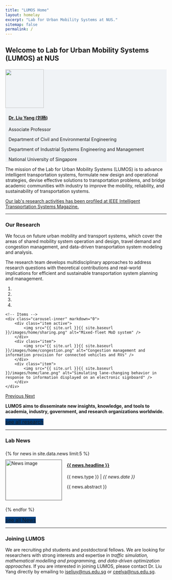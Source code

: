 ```yaml
---
title: "LUMOS Home"
layout: homelay
excerpt: "Lab for Urban Mobility Systems at NUS."
sitemap: false
permalink: /
---
```


## Welcome to Lab for Urban Mobility Systems (LUMOS) at NUS
<div markdown="0" style="padding-top:5px; ">
<div class="well" style="background-color: rgba(1, 61, 124, 0.05);">
  <div class="media">
    <div class="media-left">
      <img src="{{ site.url }}{{ site.baseurl }}/images/teampic/liuyang.jpg" class="media-object" style="width:120px; margin: 0px;">
    </div>
    <div class="media-body" style="padding-left:10px">
      <h4 class="media-heading"><a href="/team/liu_yang" class="off">Dr. Liu Yang (刘杨)</a></h4>
      <p>Associate Professor</p>
      <p>Department of Civil and Environmental Engineering</p>
      <p>Department of Industrial Systems Engineering and Management</p>
      <p style="margin:0">National University of Singapore</p>
    </div>
  </div>
</div>
    <p>The mission of the Lab for Urban Mobility Systems (LUMOS) is to advance intelligent transportation systems, formulate new design and operational strategies, devise effective solutions to transportation problems, and bridge academic communities with industry to improve the mobility, reliability, and sustainability of transportation systems.</p>
    <a href="https://ieeexplore.ieee.org/document/9733251">Our lab's research activities has been profiled at IEEE Intelligent Transportation Systems Magazine.</a>
</div>

---

### Our Research 
We focus on future urban mobility and transport systems, which cover the areas of shared mobility system operation and design, travel demand and congestion management, and data-driven transportation system modeling and analysis.

The research team develops multidisciplinary approaches to address research questions with theoretical contributions and real-world implications for efficient and sustainable transportation system planning and management.

<div markdown="0" id="carousel" style="max-width: 700px; margin: 0 auto;" class="carousel slide" data-ride="carousel" data-interval="4000" data-pause="hover" >
    <!-- Menu -->
    <ol class="carousel-indicators">
        <li data-target="#carousel" data-slide-to="0" class="active"></li>
        <li data-target="#carousel" data-slide-to="1"></li>
        <li data-target="#carousel" data-slide-to="2"></li>
        <li data-target="#carousel" data-slide-to="3"></li>
    </ol>

    <!-- Items -->
    <div class="carousel-inner" markdown="0">
        <div class="item active">
            <img src="{{ site.url }}{{ site.baseurl }}/images/home/sharing.png" alt="Mixed-fleet MoD system" />
        </div>
        <div class="item">
            <img src="{{ site.url }}{{ site.baseurl }}/images/home/congestion.png" alt="Congestion management and information provision for connected vehicles and RVs" />
        </div>
        <div class="item">
            <img src="{{ site.url }}{{ site.baseurl }}/images/home/lane.png" alt="Simulating lane-changing behavior in response to information displayed on an electronic signboard" />
        </div>
    </div>
  <a class="left carousel-control" href="#carousel" role="button" data-slide="prev">
    <span class="glyphicon glyphicon-chevron-left" aria-hidden="true"></span>
    <span class="sr-only">Previous</span>
  </a>
  <a class="right carousel-control" href="#carousel" role="button" data-slide="next">
    <span class="glyphicon glyphicon-chevron-right" aria-hidden="true"></span>
    <span class="sr-only">Next</span>
  </a>
</div>

<b>LUMOS aims to disseminate new insights, knowledge, and tools to academia, industry, government, and research organizations worldwide.</b>

<p><a href="/allnews" class="btn btn-primary" style="background-color: #013D7C; border-color: #013D7C; font-size:16px">see all research</a></p>

---

### Lab News

<div markdown="0" style="padding-top:5px; ">
{% for news in site.data.news limit:5 %}
<div style="display: flex; align-items: flex-start; margin-bottom: 20px;">
  <img src="{{ news.image | default: 'images/nus_logo_full-horizontal.jpg' }}" alt="News image" style="width: 175px; height: 125px; margin-right: 15px; object-fit: cover; border: 0.2px solid grey; margin-top: 10px;">
  <div>
    <h4><a href="#">{{ news.headline }}</a></h4>
    <p style="font-size:14px">{{ news.type }} | <em>{{ news.date }}</em></p>
    <p>{{ news.abstract }}</p>
  </div>
</div>
{% endfor %}
</div>

<p><a href="/allnews" class="btn btn-primary" style="background-color: #013D7C; border-color: #013D7C; font-size:16px">see all News</a></p>

---

### Joining LUMOS
We are recruiting phd students and postdoctoral fellows. We are looking for researchers with strong interests and expertise in *traffic simulation, mathematical modelling and programming, and data-driven optimization approaches*. If you are interested in joining LUMOS, please contact Dr. Liu Yang directly by emailing to [iseliuy@nus.edu.sg](iseliuy@nus.edu.sg) or [ceelya@nus.edu.sg](ceelya@nus.edu.sg).

<br>